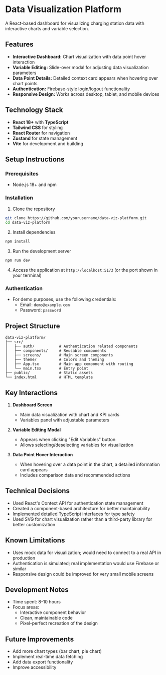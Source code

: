 # Data Visualization Platform

A React-based dashboard for visualizing charging station data with interactive charts and variable selection.

## Features

- **Interactive Dashboard:** Chart visualization with data point hover interaction
- **Variable Editing:** Slide-over modal for adjusting data visualization parameters
- **Data Point Details:** Detailed context card appears when hovering over chart points
- **Authentication:** Firebase-style login/logout functionality
- **Responsive Design:** Works across desktop, tablet, and mobile devices

## Technology Stack

- **React 18+** with **TypeScript**
- **Tailwind CSS** for styling
- **React Router** for navigation
- **Zustand** for state management
- **Vite** for development and building

## Setup Instructions

### Prerequisites

- Node.js 18+ and npm

### Installation

1. Clone the repository
```bash
git clone https://github.com/yourusername/data-viz-platform.git
cd data-viz-platform
```

2. Install dependencies
```bash
npm install
```

3. Run the development server
```bash
npm run dev
```

4. Access the application at `http://localhost:5173` (or the port shown in your terminal)

### Authentication

- For demo purposes, use the following credentials:
  - Email: `demo@example.com`
  - Password: `password`

## Project Structure

```
data-viz-platform/
├── src/
│   ├── auth/           # Authentication related components
│   ├── components/     # Reusable components
│   ├── screens/        # Main screen components
│   ├── theme/          # Colors and theming
│   ├── App.tsx         # Main app component with routing
│   └── main.tsx        # Entry point
├── public/             # Static assets
└── index.html          # HTML template
```

## Key Interactions

1. **Dashboard Screen**
   - Main data visualization with chart and KPI cards
   - Variables panel with adjustable parameters

2. **Variable Editing Modal**
   - Appears when clicking "Edit Variables" button
   - Allows selecting/deselecting variables for visualization

3. **Data Point Hover Interaction**
   - When hovering over a data point in the chart, a detailed information card appears
   - Includes comparison data and recommended actions

## Technical Decisions

- Used React's Context API for authentication state management
- Created a component-based architecture for better maintainability
- Implemented detailed TypeScript interfaces for type safety
- Used SVG for chart visualization rather than a third-party library for better customization

## Known Limitations

- Uses mock data for visualization; would need to connect to a real API in production
- Authentication is simulated; real implementation would use Firebase or similar
- Responsive design could be improved for very small mobile screens

## Development Notes

- Time spent: 8-10 hours
- Focus areas:
  - Interactive component behavior
  - Clean, maintainable code
  - Pixel-perfect recreation of the design

## Future Improvements

- Add more chart types (bar chart, pie chart)
- Implement real-time data fetching
- Add data export functionality
- Improve accessibility
